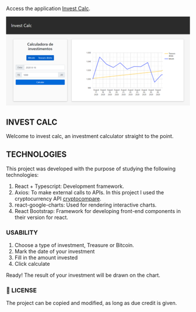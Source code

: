 Access the application [Invest Calc](https://invest-calc.netlify.app/).

![Screenshot](screenshot.png)

## INVEST CALC

Welcome to invest calc, an investment calculator straight to the point.

## TECHNOLOGIES

This project was developed with the purpose of studying the following technologies:
1. React + Typescript: Development framework.
2. Axios: To make external calls to APIs. In this project I used the cryptocurrency API [cryptocompare](https://min-api.cryptocompare.com/).
3. react-google-charts: Used for rendering interactive charts.
4. React Bootstrap: Framework for developing front-end components in their version for react.


### USABILITY

1. Choose a type of investment, Treasure or Bitcoin.
2. Mark the date of your investment
3. Fill in the amount invested
4. Click calculate

Ready! The result of your investment will be drawn on the chart.

### :memo: LICENSE

The project can be copied and modified, as long as due credit is given.

